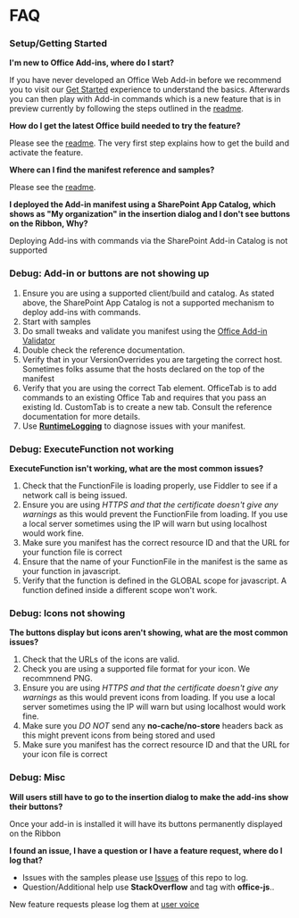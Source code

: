 # FAQ

### Setup/Getting Started

**I'm new to Office Add-ins, where do I start?**

If you have never developed an Office Web Add-in before we recommend you to visit our [Get Started](http://dev.office.com/getting-started/addins) experience to understand the basics. Afterwards you can then play with Add-in commands which is a new feature that is in preview currently by following the steps outlined in the [readme](https://github.com/OfficeDev/Office-Add-in-Commands-Samples/blob/master/README.md).

**How do I get the latest Office build needed to try the feature?**

Please see the [readme](https://github.com/OfficeDev/Office-Add-in-Commands-Samples/blob/master/README.md). The very first step explains how to get the build and activate the feature.

**Where can I find the manifest reference and samples?**

Please see the [readme](https://github.com/OfficeDev/Office-Add-in-Commands-Samples/blob/master/README.md).

**I deployed the Add-in manifest using a SharePoint App Catalog, which shows as "My organization" in the insertion dialog and I don't see buttons on the Ribbon, Why?**

Deploying Add-ins with commands via the SharePoint Add-in Catalog is not supported

### Debug: Add-in or buttons are not showing up

1.  Ensure you are using a supported client/build and catalog. As stated above, the SharePoint App Catalog is not a supported mechanism to deploy add-ins with commands.
2.  Start with samples
3.  Do small tweaks and validate you manifest using the [Office Add-in Validator](https://github.com/OfficeDev/office-addin-validator) 
4.  Double check the reference documentation.
5.  Verify that in your VersionOverrides you are targeting the correct host. Sometimes folks assume that the hosts declared on the top of the manifest
6.  Verify that you are using the correct Tab element. OfficeTab is to add commands to an existing Office Tab and requires that you pass an existing Id. CustomTab is to create a new tab. Consult the reference documentation for more details.
7.  Use **[RuntimeLogging](https://github.com/OfficeDev/Office-Add-in-Commands-Samples/blob/master/Tools/RuntimeLogging.md)** to diagnose issues with your manifest.

### Debug: ExecuteFunction not working

**ExecuteFunction isn't working, what are the most common issues?**

1.  Check that the FunctionFile is loading properly, use Fiddler to see if a network call is being issued.
2.  Ensure you are using _HTTPS and that the certificate doesn't give any warnings_ as this would prevent the FunctionFile from loading. If you use a local server sometimes using the IP will warn but using localhost would work fine.
3.  Make sure you manifest has the correct resource ID and that the URL for your function file is correct
4.  Ensure that the name of your FunctionFile in the manifest is the same as your function in javascript.
5.  Verify that the function is defined in the GLOBAL scope for javascript. A function defined inside a different scope won't work.

### Debug: Icons not showing

**The buttons display but icons aren't showing, what are the most common issues?**

1.  Check that the URLs of the icons are valid.
2.  Check you are using a supported file format for your icon. We recommnend PNG. 
3.  Ensure you are using _HTTPS and that the certificate doesn't give any warnings_ as this would prevent icons from loading. If you use a local server sometimes using the IP will warn but using localhost would work fine.
4.  Make sure you _DO NOT_ send any **no-cache/no-store** headers back as this might prevent icons from being stored and used
5.  Make sure you manifest has the correct resource ID and that the URL for your icon file is correct

### Debug: Misc

**Will users still have to go to the insertion dialog to make the add-ins show their buttons?**

Once your add-in is installed it will have its buttons permanently displayed on the Ribbon

**I found an issue, I have a question or I have a feature request, where do I log that?**

*   Issues with the samples please use [Issues](https://github.com/OfficeDev/Office-Add-in-Commands-Samples/issues) of this repo to log.
*   Question/Additional help use **StackOverflow** and tag with **office-js**..

New feature requests please log them at [user voice](https://officespdev.uservoice.com/)
